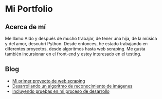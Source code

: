 <!DOCTYPE html>
<html>
<head>
	<title>Portfolio de Aldo</title>
</head>
<body>
	<h1>Mi Portfolio</h1>
	<h2>Acerca de mí</h2>
	<p>Me llamo Aldo y después de mucho trabajar, de tener una hija, de la música y del amor, descubrí Python. Desde entonces, he estado trabajando en diferentes proyectos, desde algoritmos hasta web scraping. Me gusta también incursionar en el front-end y estoy interesado en el testing.</p>
	<h2>Blog</h2>
	<ul>
		<li><a href="#">Mi primer proyecto de web scraping</a></li>
		<li><a href="#">Desarrollando un algoritmo de reconocimiento de imágenes</a></li>
		<li><a href="#">Incluyendo pruebas en mi proceso de desarrollo</a></li>
	</ul>
</body>
</html>
